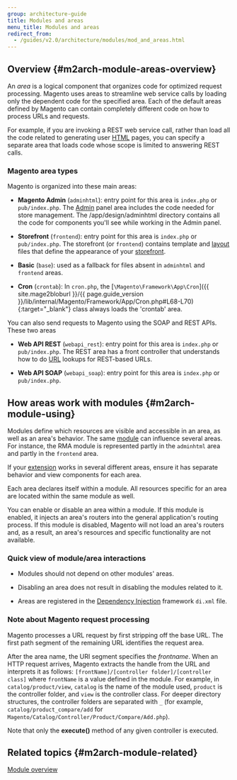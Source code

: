 ```yaml
---
group: architecture-guide
title: Modules and areas
menu_title: Modules and areas
redirect_from:
  - /guides/v2.0/architecture/modules/mod_and_areas.html
---
```


## Overview {#m2arch-module-areas-overview}

An *area* is a logical component that organizes code for optimized request processing. Magento uses areas to streamline web service calls by loading only the dependent code for the specified area.  Each of the default areas defined by Magento can contain completely different code on how to process URLs and requests.

For example, if you are invoking a REST web service call, rather than load all the code related to generating user [HTML](https://glossary.magento.com/html) pages, you can specify a separate area that loads code whose scope is limited to answering  REST calls.

### Magento area types

Magento is organized into these main areas:

* **Magento Admin** (`adminhtml`): entry point for this area is `index.php` or `pub/index.php`. The [Admin](https://glossary.magento.com/admin) panel area includes the code needed for store management. The /app/design/adminhtml directory contains all the code for components you'll see while working in the Admin panel.

* **Storefront** (`frontend`): entry point for this area is `index.php` or `pub/index.php`. The storefront (or `frontend`)  contains template and [layout](https://glossary.magento.com/layout) files that define the appearance of your [storefront](https://glossary.magento.com/storefront).

* **Basic** (`base`): used as a fallback for files absent in `adminhtml` and `frontend` areas.

* **Cron** (`crontab`): In `cron.php`, the [`\Magento\Framework\App\Cron`]({{ site.mage2bloburl }}/{{ page.guide_version }}/lib/internal/Magento/Framework/App/Cron.php#L68-L70){:target="_blank"} class always loads the 'crontab' area.

You can also send requests to Magento using the SOAP and REST APIs. These two areas

* **Web API REST** (`webapi_rest`): entry point for this area is `index.php` or `pub/index.php`. The REST area has a front controller that understands how to do [URL](https://glossary.magento.com/url) lookups for REST-based URLs.

* **Web API SOAP** (`webapi_soap`): entry point for this area is `index.php` or `pub/index.php`.

## How areas work with modules {#m2arch-module-using}

Modules define which resources are visible and accessible in an area, as well as an area's behavior. The same [module](https://glossary.magento.com/module) can influence several areas. For instance, the RMA module is represented partly in the `adminhtml` area and partly in the `frontend` area.

If your [extension](https://glossary.magento.com/extension) works in several different areas, ensure it has separate behavior and view components for each area.

Each area declares itself within a module. All resources specific for an area are located within the same module as well.

You can enable or disable an area within a module. If this module is enabled, it injects an area's routers into the general application's routing process. If this module is disabled, Magento will not load an area's routers and, as a result, an area's resources and specific functionality are not available.

### Quick view of module/area interactions

* Modules should not depend on other modules' areas.

* Disabling an area does not result in disabling the modules related to it.

* Areas are registered in the [Dependency Injection](https://glossary.magento.com/dependency-injection) framework `di.xml` file.

### Note about Magento request processing

Magento processes a URL request by first stripping off the base URL. The first path segment of the remaining URL identifies the request area.

After the area name, the URI segment specifies the *frontname*. When an HTTP request arrives, Magento extracts the handle from the URL and interprets it as follows: `[frontName]/[controller folder]/[controller class]` where `frontName` is a value defined in the module. For example, in `catalog/product/view`, `catalog` is the name of the module used, `product` is the controller folder, and `view` is the controller class.   For deeper directory structures, the controller folders are separated with `_` (for example, `catalog/product_compare/add` for `Magento/Catalog/Controller/Product/Compare/Add.php`).

Note that only the **execute()** method of any given controller is executed. 

## Related topics {#m2arch-module-related}

[Module overview]({{page.baseurl}}/architecture/archi_perspectives/components/modules/mod_intro.html)

